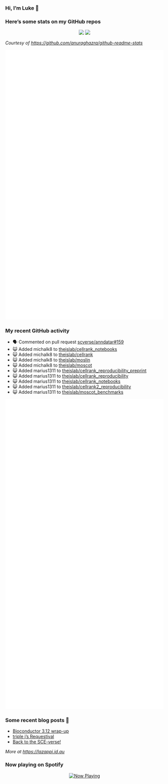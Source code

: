 
<!-- README.md is generated from README.Rmd. Please edit that file -->

### Hi, I’m Luke 👋

<!--
**lazappi/lazappi** is a ✨ _special_ ✨ repository because its `README.md` (this file) appears on your GitHub profile.

Here are some ideas to get you started:

- 🔭 I’m currently working on ...
- 🌱 I’m currently learning ...
- 👯 I’m looking to collaborate on ...
- 🤔 I’m looking for help with ...
- 💬 Ask me about ...
- 📫 How to reach me: ...
- 😄 Pronouns: ...
- ⚡ Fun fact: ...
-->

### Here’s some stats on my GitHub repos

<p align="center">
<img src="https://github-readme-stats.vercel.app/api?username=lazappi&count_private=true&show_icons=true&theme=buefy&hide_title=True">
<img src="https://github-readme-stats.vercel.app/api/top-langs/?username=lazappi&hide=html&theme=buefy&layout=compact">
</p>

*Courtesy of <https://github.com/anuraghazra/github-readme-stats>*

<p align="center" style="width:100%;">
<img src="https://github.com/lazappi/lazappi/raw/main/github-intro.svg">
</p>

### My recent GitHub activity

- 🗣 Commented on pull request
  [scverse/anndatar#159](https://github.com/scverse/anndatar#159)
- 😺 Added michalk8 to
  [theislab/cellrank_notebooks](https://github.com/theislab/cellrank_notebooks)
- 😺 Added michalk8 to
  [theislab/cellrank](https://github.com/theislab/cellrank)
- 😺 Added michalk8 to
  [theislab/moslin](https://github.com/theislab/moslin)
- 😺 Added michalk8 to
  [theislab/moscot](https://github.com/theislab/moscot)
- 😺 Added marius1311 to
  [theislab/cellrank_reproducibility_preprint](https://github.com/theislab/cellrank_reproducibility_preprint)
- 😺 Added marius1311 to
  [theislab/cellrank_reproducibility](https://github.com/theislab/cellrank_reproducibility)
- 😺 Added marius1311 to
  [theislab/cellrank_notebooks](https://github.com/theislab/cellrank_notebooks)
- 😺 Added marius1311 to
  [theislab/cellrank2_reproducibility](https://github.com/theislab/cellrank2_reproducibility)
- 😺 Added marius1311 to
  [theislab/moscot_benchmarks](https://github.com/theislab/moscot_benchmarks)

<p align="center" style="width:100%;">
<img src="https://github.com/lazappi/lazappi/raw/main/github-status.svg">
</p>

### Some recent blog posts 📝

- [Bioconductor 3.12
  wrap-up](https://lazappi.id.au/posts/2020-10-30-bioconductor-3-12-wrap-up/index.html)
- [triple j’s
  Requestival](https://lazappi.id.au/posts/2020-07-11-requestival/index.html)
- [Back to the
  SCE-verse!](https://lazappi.id.au/posts/2020-05-12-back-to-the-sce-verse/index.html)

*More at <https://lazappi.id.au>*

<!-- ### My latest tweet 👇 and retweet 👉 -->

### Now playing on Spotify

<p align="center">
<a href="https://now-playing-profile.lazappi.vercel.app/now-playing?open">
<img src="https://now-playing-profile.lazappi.vercel.app/now-playing" width="256" height="64" alt="Now Playing">
</a>
</p>
